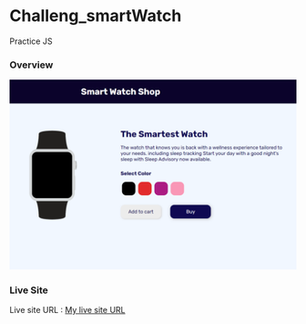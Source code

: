# Challeng_smartWatch
 Practice JS

 ### Overview

 ![](/images/overview.png)

 ### Live Site

 Live site URL : [My live site URL ](https://whimsical-belekoy-199d37.netlify.app/)
